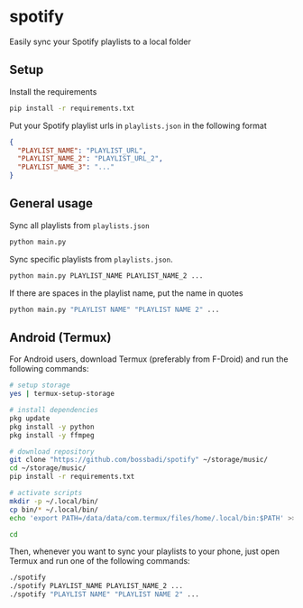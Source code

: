 # spotify

Easily sync your Spotify playlists to a local folder

## Setup

Install the requirements

```bash
pip install -r requirements.txt
```

Put your Spotify playlist urls in `playlists.json` in the following format

```json
{
  "PLAYLIST_NAME": "PLAYLIST_URL",
  "PLAYLIST_NAME_2": "PLAYLIST_URL_2",
  "PLAYLIST_NAME_3": "..."
}
```

## General usage

Sync all playlists from `playlists.json`

```bash
python main.py
```

Sync specific playlists from `playlists.json`.

```bash
python main.py PLAYLIST_NAME PLAYLIST_NAME_2 ...
```

If there are spaces in the playlist name, put the name in quotes

```bash
python main.py "PLAYLIST NAME" "PLAYLIST NAME 2" ...
```

## Android (Termux)

For Android users, download Termux (preferably from F-Droid) and run the following commands:

```bash
# setup storage
yes | termux-setup-storage

# install dependencies
pkg update
pkg install -y python
pkg install -y ffmpeg

# download repository
git clone "https://github.com/bossbadi/spotify" ~/storage/music/
cd ~/storage/music/
pip install -r requirements.txt

# activate scripts
mkdir -p ~/.local/bin/
cp bin/* ~/.local/bin/
echo 'export PATH=/data/data/com.termux/files/home/.local/bin:$PATH' >> ~/.bashrc

cd
```

Then, whenever you want to sync your playlists to your phone, just open Termux and run one of the following commands:

```bash
./spotify
./spotify PLAYLIST_NAME PLAYLIST_NAME_2 ...
./spotify "PLAYLIST NAME" "PLAYLIST NAME 2" ...
```
